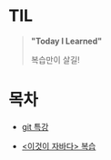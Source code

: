 # TIL

> **"Today I Learned"**
>
> 복습만이 살길!



# 목차

* [git 특강](https://github.com/HyungWoo7232/TIL/tree/master/K-Digital%20Training%20%202021/GITHUB/git)

* [<이것이 자바다> 복습](https://github.com/HyungWoo7232/TIL/tree/master/K-Digital%20Training%20%202021/JAVA)

  

